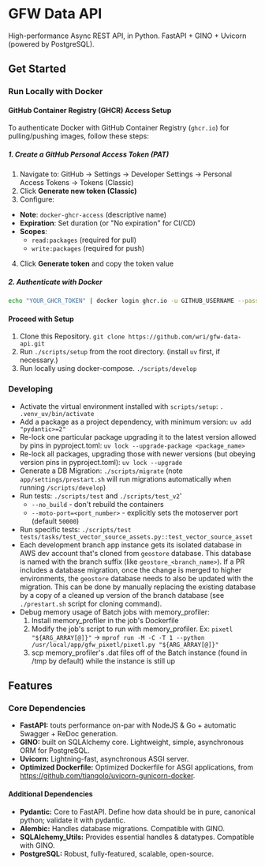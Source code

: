 # GFW Data API
High-performance Async REST API, in Python. FastAPI + GINO + Uvicorn (powered by PostgreSQL).

## Get Started
### Run Locally with Docker
#### GitHub Container Registry (GHCR) Access Setup

To authenticate Docker with GitHub Container Registry (`ghcr.io`) for pulling/pushing images, follow these steps:

##### 1. Create a GitHub Personal Access Token (PAT)

1. Navigate to: GitHub → Settings → Developer Settings → Personal Access Tokens → Tokens (Classic)
2. Click **Generate new token (Classic)**
3. Configure:
  - **Note**: `docker-ghcr-access` (descriptive name)
  - **Expiration**: Set duration (or "No expiration" for CI/CD)
  - **Scopes**:
    - `read:packages` (required for pull)
    - `write:packages` (required for push)
4. Click **Generate token** and copy the token value

##### 2. Authenticate with Docker

```bash
echo "YOUR_GHCR_TOKEN" | docker login ghcr.io -u GITHUB_USERNAME --password-stdin
```

#### Proceed with Setup

1. Clone this Repository. `git clone https://github.com/wri/gfw-data-api.git`
2. Run `./scripts/setup` from the root directory. (install `uv` first, if necessary.)
3. Run locally using docker-compose. `./scripts/develop`

### Developing
* Activate the virtual environment installed with `scripts/setup`: `. .venv_uv/bin/activate`
* Add a package as a project dependency, with minimum version: `uv add "pydantic>=2"`
* Re-lock one particular package upgrading it to the latest version allowed by pins in pyproject.toml: `uv lock --upgrade-package <package_name>`
* Re-lock all packages, upgrading those with newer versions (but obeying version pins in pyproject.toml): `uv lock --upgrade`
* Generate a DB Migration: `./scripts/migrate` (note `app/settings/prestart.sh` will run migrations automatically when running `/scripts/develop`)
* Run tests: `./scripts/test` and `./scripts/test_v2`'
  * `--no_build` - don't rebuild the containers
  * `--moto-port=<port_number>` - explicitly sets the motoserver port (default `50000`)
* Run specific tests: `./scripts/test tests/tasks/test_vector_source_assets.py::test_vector_source_asset`
* Each development branch app instance gets its isolated database in AWS dev account that's cloned from `geostore` database. This database is named with the branch suffix (like `geostore_<branch_name>`). If a PR includes a database migration, once the change is merged to higher environments, the `geostore` database needs to also be updated with the migration. This can be done by manually replacing the existing database by a copy of a cleaned up version of the branch database (see `./prestart.sh` script for cloning command).
* Debug memory usage of Batch jobs with memory_profiler:
    1. Install memory_profiler in the job's Dockerfile
    2. Modify the job's script to run with memory_profiler. Ex: `pixetl "${ARG_ARRAY[@]}"` -> `mprof run -M -C -T 1 --python /usr/local/app/gfw_pixetl/pixetl.py "${ARG_ARRAY[@]}"`
    3. scp memory_profiler's .dat files off of the Batch instance (found in /tmp by default) while the instance is still up

## Features
### Core Dependencies
* **FastAPI:** touts performance on-par with NodeJS & Go + automatic Swagger + ReDoc generation.
* **GINO:** built on SQLAlchemy core. Lightweight, simple, asynchronous ORM for PostgreSQL.
* **Uvicorn:** Lightning-fast, asynchronous ASGI server.
* **Optimized Dockerfile:** Optimized Dockerfile for ASGI applications, from https://github.com/tiangolo/uvicorn-gunicorn-docker.

#### Additional Dependencies
* **Pydantic:** Core to FastAPI. Define how data should be in pure, canonical python; validate it with pydantic.
* **Alembic:** Handles database migrations. Compatible with GINO.
* **SQLAlchemy_Utils:** Provides essential handles & datatypes. Compatible with GINO.
* **PostgreSQL:** Robust, fully-featured, scalable, open-source.
